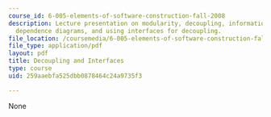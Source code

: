 ```yaml
---
course_id: 6-005-elements-of-software-construction-fall-2008
description: Lecture presentation on modularity, decoupling, information hiding, module
  dependence diagrams, and using interfaces for decoupling.
file_location: /coursemedia/6-005-elements-of-software-construction-fall-2008/259aaebfa525dbb0878464c24a9735f3_MIT6_005f08_lec08.pdf
file_type: application/pdf
layout: pdf
title: Decoupling and Interfaces
type: course
uid: 259aaebfa525dbb0878464c24a9735f3

---
```

None